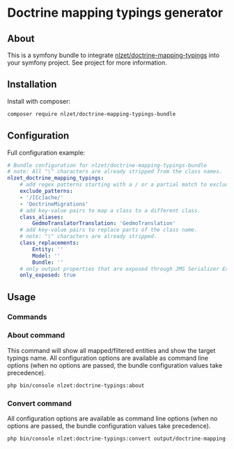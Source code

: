 Doctrine mapping typings generator
==================================

## About

This is a symfony bundle to integrate [nlzet/doctrine-mapping-typings](https://github.com/nlzet/doctrine-mapping-typings) into your symfony project.
See project for more information.

## Installation

Install with composer:

```bash
composer require nlzet/doctrine-mapping-typings-bundle
```

## Configuration

Full configuration example:

```yaml
# Bundle configuration for nlzet/doctrine-mapping-typings-bundle
# note: All "\" characters are already stripped from the class names.
nlzet_doctrine_mapping_typings:
    # add regex patterns starting with a / or a partial match to exclude from the mapping.
    exclude_patterns:
    - '/[Cc]ache/'
    - 'DoctrineMigrations'
    # add key-value pairs to map a class to a different class.
    class_aliases:
        GedmoTranslatorTranslation: 'GedmoTranslation'
    # add key-value pairs to replace parts of the class name.
    # note: "\" characters are already stripped.
    class_replacements:
        Entity: ''
        Model: ''
        Bundle: ''
    # only output properties that are exposed through JMS Serializer Expose/Exclude and ExclusionPolicy.
    only_exposed: true
```

## Usage

### Commands

### About command

This command will show all mapped/filtered entities and show the target typings name.
All configuration options are available as command line options (when no options are passed, the bundle configuration values take precedence).

```bash
php bin/console nlzet:doctrine-typings:about
```

### Convert command

All configuration options are available as command line options (when no options are passed, the bundle configuration values take precedence).

```bash
php bin/console nlzet:doctrine-typings:convert output/doctrine-mapping-typings.ts
```
